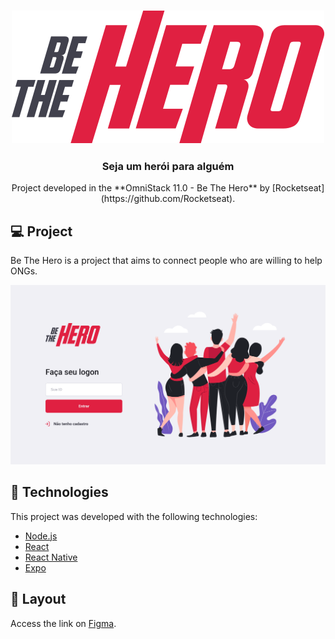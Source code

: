 
<h3 align="center">
<img src="./frontend/src/assets/logo.svg"/>
</h3>

<h3 align="center"> 
	Seja um herói para alguém
</h3> 

<p align="center">
Project developed in the **OmniStack 11.0 - Be The Hero** by [Rocketseat](https://github.com/Rocketseat).
</p>

## 💻 Project

Be The Hero is a project that aims to connect people who are willing to help ONGs.

<img src="./frontend/src/assets/Login.png"/>

## :rocket: Technologies

This project was developed with the following technologies:

- [Node.js](https://nodejs.org/en/) 
- [React](https://reactjs.org)
- [React Native](https://facebook.github.io/react-native/)
- [Expo](https://expo.io/)

## 🔖 Layout

Access the link on [Figma](https://www.figma.com/file/2C2yvw7jsCOGmaNUDftX9n/Be-The-Hero---OmniStack-11?node-id=0%3A1).
